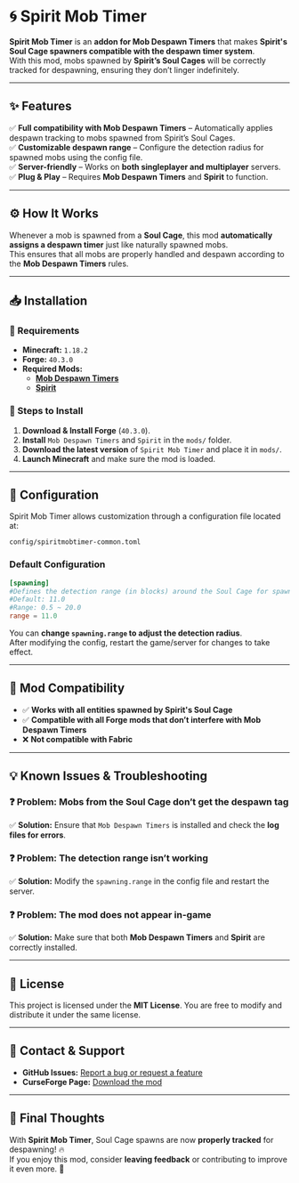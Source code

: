 # 🌀 Spirit Mob Timer

**Spirit Mob Timer** is an **addon for Mob Despawn Timers** that makes **Spirit's Soul Cage spawners compatible with the despawn timer system**.  
With this mod, mobs spawned by **Spirit’s Soul Cages** will be correctly tracked for despawning, ensuring they don’t linger indefinitely.

---

## ✨ Features
✅ **Full compatibility with Mob Despawn Timers** – Automatically applies despawn tracking to mobs spawned from Spirit’s Soul Cages.  
✅ **Customizable despawn range** – Configure the detection radius for spawned mobs using the config file.  
✅ **Server-friendly** – Works on **both singleplayer and multiplayer** servers.  
✅ **Plug & Play** – Requires **Mob Despawn Timers** and **Spirit** to function.

---

## ⚙️ How It Works
Whenever a mob is spawned from a **Soul Cage**, this mod **automatically assigns a despawn timer** just like naturally spawned mobs.  
This ensures that all mobs are properly handled and despawn according to the **Mob Despawn Timers** rules.

---

## 📥 Installation

### **🔹 Requirements**
- **Minecraft:** `1.18.2`
- **Forge:** `40.3.0`
- **Required Mods:**
    - **[Mob Despawn Timers](https://www.curseforge.com/minecraft/mc-mods/mob-despawn-timers)**
    - **[Spirit](https://www.curseforge.com/minecraft/mc-mods/spirit)**

### **🔹 Steps to Install**
1. **Download & Install Forge** (`40.3.0`).
2. **Install** `Mob Despawn Timers` and `Spirit` in the `mods/` folder.
3. **Download the latest version** of `Spirit Mob Timer` and place it in `mods/`.
4. **Launch Minecraft** and make sure the mod is loaded.

---

## 🔧 Configuration
Spirit Mob Timer allows customization through a configuration file located at:

```
config/spiritmobtimer-common.toml
```

### **Default Configuration**
```toml
[spawning]
#Defines the detection range (in blocks) around the Soul Cage for spawned entities.
#Default: 11.0
#Range: 0.5 ~ 20.0
range = 11.0
```
You can **change `spawning.range` to adjust the detection radius**.  
After modifying the config, restart the game/server for changes to take effect.

---

## 📜 Mod Compatibility
- ✅ **Works with all entities spawned by Spirit's Soul Cage**
- ✅ **Compatible with all Forge mods that don’t interfere with Mob Despawn Timers**
- ❌ **Not compatible with Fabric**

---

## 💡 Known Issues & Troubleshooting
### ❓ **Problem:** Mobs from the Soul Cage don’t get the despawn tag
✅ **Solution:** Ensure that `Mob Despawn Timers` is installed and check the **log files for errors**.

### ❓ **Problem:** The detection range isn’t working
✅ **Solution:** Modify the `spawning.range` in the config file and restart the server.

### ❓ **Problem:** The mod does not appear in-game
✅ **Solution:** Make sure that both **Mob Despawn Timers** and **Spirit** are correctly installed.

---

## 📌 License
This project is licensed under the **MIT License**. You are free to modify and distribute it under the same license.

---

## 💬 Contact & Support
- **GitHub Issues:** [Report a bug or request a feature](https://github.com/YOUR_GITHUB/spirit-mob-timer/issues)
- **CurseForge Page:** [Download the mod](https://www.curseforge.com/minecraft/mc-mods/spirit-mob-timer)

---

## 🚀 Final Thoughts
With **Spirit Mob Timer**, Soul Cage spawns are now **properly tracked** for despawning! 🔥  
If you enjoy this mod, consider **leaving feedback** or contributing to improve it even more. 🚀

